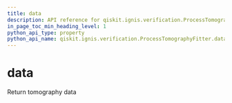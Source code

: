 ```yaml
---
title: data
description: API reference for qiskit.ignis.verification.ProcessTomographyFitter.data
in_page_toc_min_heading_level: 1
python_api_type: property
python_api_name: qiskit.ignis.verification.ProcessTomographyFitter.data
---
```


# data

Return tomography data

